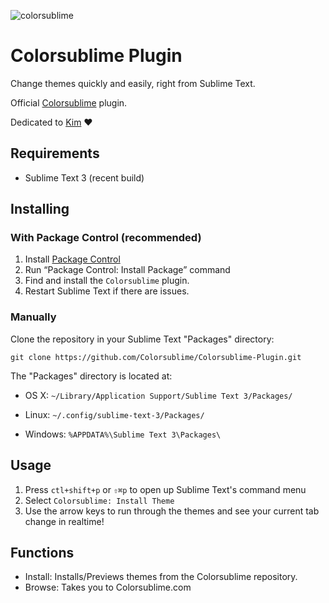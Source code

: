 ![colorsublime](http://colorsublime.com/img/ColorSublime_logo.png)

Colorsublime Plugin
===================

Change themes quickly and easily, right from Sublime Text.

Official [Colorsublime](http://colorsublime.com/) plugin.

Dedicated to [Kim](https://github.com/kimeberz) :heart:

Requirements
------------
* Sublime Text 3 (recent build)

Installing
----------
### With Package Control (recommended)
1. Install [Package Control](https://sublime.wbond.net/installation)
2. Run “Package Control: Install Package” command
3. Find and install the `Colorsublime` plugin.
4. Restart Sublime Text if there are issues.

### Manually
Clone the repository in your Sublime Text "Packages" directory:

    git clone https://github.com/Colorsublime/Colorsublime-Plugin.git

The "Packages" directory is located at:

* OS X: `~/Library/Application Support/Sublime Text 3/Packages/`

* Linux: `~/.config/sublime-text-3/Packages/`

* Windows: `%APPDATA%\Sublime Text 3\Packages\`

Usage
-----
1. Press `ctl+shift+p` or `⇧⌘p` to open up Sublime Text's command menu
2. Select `Colorsublime: Install Theme`
3. Use the arrow keys to run through the themes and see your current tab change in realtime!

Functions
---------
* Install: Installs/Previews themes from the Colorsublime repository.
* Browse: Takes you to Colorsublime.com
